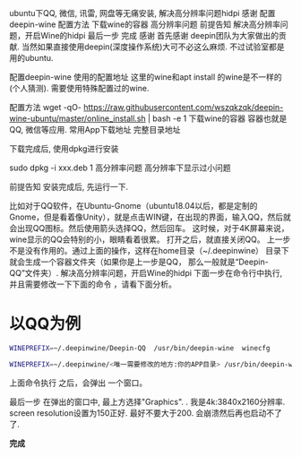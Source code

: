 ubuntu下QQ, 微信, 讯雷, 网盘等无痛安装, 解决高分辨率问题hidpi
感谢
配置deepin-wine
配置方法
下载wine的容器
高分辨率问题
前提告知
解决高分辨率问题，开启Wine的hidpi
最后一步
完成
感谢
首先感谢 deepin团队为大家做出的贡献.
当然如果直接使用deepin(深度操作系统)大可不必这么麻烦. 不过试验室都是用的ubuntu.

配置deepin-wine
使用的配置地址
这里的wine和apt install 的wine是不一样的(个人猜测).
需要使用特殊配置过的wine.

配置方法
wget -qO- https://raw.githubusercontent.com/wszqkzqk/deepin-wine-ubuntu/master/online_install.sh | bash -e
1
下载wine的容器
容器也就是QQ, 微信等应用.
常用App下载地址
完整目录地址

下载完成后, 使用dpkg进行安装

sudo dpkg -i xxx.deb
1
高分辨率问题
高分辨率下显示过小问题

前提告知
安装完成后, 先运行一下.

比如对于QQ软件，在Ubuntu-Gnome（ubuntu18.04以后，都是定制的Gnome，但是看着像Unity），就是点击WIN键，在出现的界面，输入QQ，然后就会出现QQ图标。然后使用箭头选择QQ，然后回车。 这时候，对于4K屏幕来说， wine显示的QQ会特别的小，眼睛看着很累。 打开之后，就直接关闭QQ。
上一步不是没有作用的。通过上面的操作，这样在home目录（~/.deepinwine） 目录下就会生成一个容器文件夹（如果你是上一步是QQ， 那么一般就是“Deepin-QQ”文件夹）.
解决高分辨率问题，开启Wine的hidpi
下面一步在命令行中执行, 并且需要修改一下下面的命令 ，请看下面分析。

# 以QQ为例
```sh
WINEPREFIX=~/.deepinwine/Deepin-QQ  /usr/bin/deepin-wine  winecfg
```



```sh
WINEPREFIX=~/.deepinwine/<唯一需要修改的地方:你的APP目录> /usr/bin/deepin-wine  winecfg
```

上面命令执行 之后，会弹出
一个窗口。

最后一步
在弹出的窗口中, 最上方选择"Graphics". . 我是4k:3840x2160分辨率. screen resolution设置为150正好. 最好不要大于200. 会崩溃然后再也启动不了了.

**完成**
